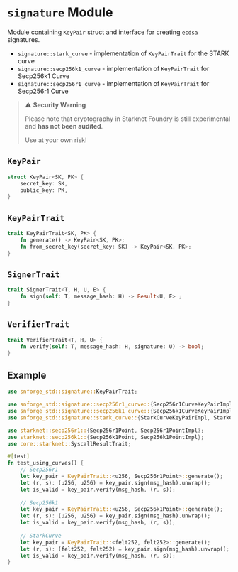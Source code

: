 # `signature` Module

Module containing `KeyPair` struct and interface for creating `ecdsa` signatures.

* `signature::stark_curve` - implementation of `KeyPairTrait` for the STARK curve
* `signature::secp256k1_curve` - implementation of `KeyPairTrait` for Secp256k1 Curve
* `signature::secp256r1_curve` - implementation of `KeyPairTrait` for Secp256r1 Curve


> ⚠️ **Security Warning**
>
> Please note that cryptography in Starknet Foundry is still experimental and **has not been audited**.
>
> Use at your own risk!


## `KeyPair`

```rust
struct KeyPair<SK, PK> {
    secret_key: SK,
    public_key: PK,
}
```


## `KeyPairTrait`

```rust
trait KeyPairTrait<SK, PK> {
    fn generate() -> KeyPair<SK, PK>;
    fn from_secret_key(secret_key: SK) -> KeyPair<SK, PK>;
}
```


## `SignerTrait`

```rust
trait SignerTrait<T, H, U, E> {
    fn sign(self: T, message_hash: H) -> Result<U, E> ;
}
```


## `VerifierTrait`

```rust
trait VerifierTrait<T, H, U> {
    fn verify(self: T, message_hash: H, signature: U) -> bool;
}
```

## Example

```rust
use snforge_std::signature::KeyPairTrait;

use snforge_std::signature::secp256r1_curve::{Secp256r1CurveKeyPairImpl, Secp256r1CurveSignerImpl, Secp256r1CurveVerifierImpl};
use snforge_std::signature::secp256k1_curve::{Secp256k1CurveKeyPairImpl, Secp256k1CurveSignerImpl, Secp256k1CurveVerifierImpl};
use snforge_std::signature::stark_curve::{StarkCurveKeyPairImpl, StarkCurveSignerImpl, StarkCurveVerifierImpl};

use starknet::secp256r1::{Secp256r1Point, Secp256r1PointImpl};
use starknet::secp256k1::{Secp256k1Point, Secp256k1PointImpl};
use core::starknet::SyscallResultTrait;

#[test]
fn test_using_curves() {
    // Secp256r1
    let key_pair = KeyPairTrait::<u256, Secp256r1Point>::generate();
    let (r, s): (u256, u256) = key_pair.sign(msg_hash).unwrap();
    let is_valid = key_pair.verify(msg_hash, (r, s));
    
    // Secp256k1
    let key_pair = KeyPairTrait::<u256, Secp256k1Point>::generate();
    let (r, s): (u256, u256) = key_pair.sign(msg_hash).unwrap();
    let is_valid = key_pair.verify(msg_hash, (r, s));
    
    // StarkCurve
    let key_pair = KeyPairTrait::<felt252, felt252>::generate();
    let (r, s): (felt252, felt252) = key_pair.sign(msg_hash).unwrap();
    let is_valid = key_pair.verify(msg_hash, (r, s));
}
```
